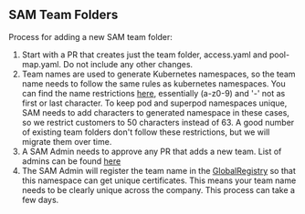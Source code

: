 ## SAM Team Folders

Process for adding a new SAM team folder:

1. Start with a PR that creates just the team folder, access.yaml and pool-map.yaml.  Do not include any other changes.
1. Team names are used to generate Kubernetes namespaces, so the team name needs to follow the same rules as kubernetes namespaces.  You can find the name restrictions [here](https://github.com/kubernetes/community/blob/master/contributors/design-proposals/architecture/identifiers.md), essentially (a-z0-9) and '-' not as first or last character.  To keep pod and superpod namespaces unique, SAM needs to add characters to generated namespace in these cases, so we restrict customers to 50 characters instead of 63.  A good number of existing team folders don't follow these restrictions, but we will migrate them over time.
1. A SAM Admin needs to approve any PR that adds a new team.  List of admins can be found [here](https://git.soma.salesforce.com/sam/manifests/blob/master/access.yaml)
1. The SAM Admin will register the team name in the [GlobalRegistry](https://git.soma.salesforce.com/Infrastructure-Security/GlobalRegistry/) so that this namespace can get unique certificates.  This means your team name needs to be clearly unique across the company.  This process can take a few days.
